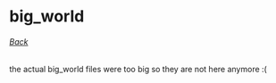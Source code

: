 # big_world
###### [Back](../README.md)


the actual big_world files were too big so they are not here anymore :(
